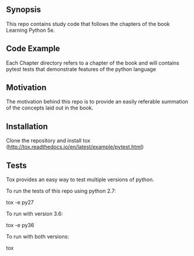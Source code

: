 ## Synopsis

This repo contains study code that follows the chapters of the book Learning Python 5e. 
## Code Example

Each Chapter directory refers to a chapter of the book and will contains pytest tests that demonstrate features of the python language

## Motivation

The motivation behind this repo is to provide an easily referable summation of the concepts laid out in the book.

## Installation

Clone the repository and install tox (http://tox.readthedocs.io/en/latest/example/pytest.html)

## Tests

Tox provides an easy way to test multiple versions of python.

To run the tests of this repo using python 2.7:

tox -e py27

To run with version 3.6:

tox -e py36

To run with both versions:

tox